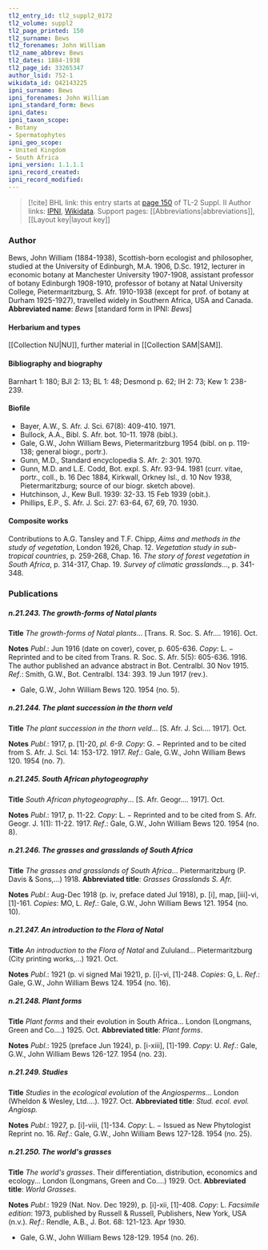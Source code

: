 ```yaml
---
tl2_entry_id: tl2_suppl2_0172
tl2_volume: suppl2
tl2_page_printed: 150
tl2_surname: Bews
tl2_forenames: John William
tl2_name_abbrev: Bews
tl2_dates: 1884-1938
tl2_page_id: 33265347
author_lsid: 752-1
wikidata_id: Q42143225
ipni_surname: Bews
ipni_forenames: John William
ipni_standard_form: Bews
ipni_dates: 
ipni_taxon_scope: 
- Botany
- Spermatophytes
ipni_geo_scope: 
- United Kingdom
- South Africa
ipni_version: 1.1.1.1
ipni_record_created: 
ipni_record_modified:
---
```


> [!cite] BHL link: this entry starts at [page 150](https://www.biodiversitylibrary.org/page/33265347) of TL-2 Suppl. II
> Author links: [IPNI](https://www.ipni.org/a/752-1), [Wikidata](https://www.wikidata.org/wiki/Q42143225). Support pages: [[Abbreviations|abbreviations]], [[Layout key|layout key]]

### Author

Bews, John William (1884-1938), Scottish-born ecologist and philosopher, studied at the University of Edinburgh, M.A. 1906, D.Sc. 1912, lecturer in economic botany at Manchester University 1907-1908, assistant professor of botany Edinburgh 1908-1910, professor of botany at Natal University College, Pietermaritzburg, S. Afr. 1910-1938 (except for prof. of botany at Durham 1925-1927), travelled widely in Southern Africa, USA and Canada. 
**Abbreviated name**: *Bews* \[standard form in IPNI: *Bews*\]

#### Herbarium and types

[[Collection NU|NU]], further material in [[Collection SAM|SAM]].

#### Bibliography and biography

Barnhart 1: 180; BJI 2: 13; BL 1: 48; Desmond p. 62; IH 2: 73; Kew 1: 238-239.

#### Biofile

- Bayer, A.W., S. Afr. J. Sci. 67(8): 409-410. 1971.
- Bullock, A.A., Bibl. S. Afr. bot. 10-11. 1978 (bibl.).
- Gale, G.W., John William Bews, Pietermaritzburg 1954 (bibl. on p. 119-138; general biogr., portr.).
- Gunn, M.D., Standard encyclopedia S. Afr. 2: 301. 1970.
- Gunn, M.D. and L.E. Codd, Bot. expl. S. Afr. 93-94. 1981 (curr. vitae, portr., coll., b. 16 Dec 1884, Kirkwall, Orkney Isl., d. 10 Nov 1938, Pietermaritzburg; source of our biogr. sketch above).
- Hutchinson, J., Kew Bull. 1939: 32-33. 15 Feb 1939 (obit.).
- Phillips, E.P., S. Afr. J. Sci. 27: 63-64, 67, 69, 70. 1930.

#### Composite works

Contributions to A.G. Tansley and T.F. Chipp, *Aims and methods in the study of vegetation*, London 1926, Chap. 12. *Vegetation study in sub-tropical countries*, p. 259-268, Chap. 16. *The story of forest vegetation in South Africa*, p. 314-317, Chap. 19. *Survey of climatic grasslands*..., p. 341-348.

### Publications

##### n.21.243. The growth-forms of Natal plants

**Title**
*The growth-forms of Natal plants*... \[Trans. R. Soc. S. Afr.... 1916\]. Oct.

**Notes**
*Publ*.: Jun 1916 (date on cover), cover, p. 605-636. *Copy*: L. − Reprinted and to be cited from Trans. R. Soc. S. Afr. 5(5): 605-636. 1916. The author published an advance abstract in Bot. Centralbl. 30 Nov 1915.
*Ref*.: Smith, G.W., Bot. Centralbl. 134: 393. 19 Jun 1917 (rev.).
- Gale, G.W., John William Bews 120. 1954 (no. 5).

##### n.21.244. The plant succession in the thorn veld

**Title**
*The plant succession in the thorn veld*... \[S. Afr. J. Sci.... 1917\]. Oct.

**Notes**
*Publ*.: 1917, p. \[1\]-20, *pl. 6-9.* *Copy*: G. − Reprinted and to be cited from S. Afr. J. Sci. 14: 153-172. 1917.
*Ref*.: Gale, G.W., John William Bews 120. 1954 (no. 7).

##### n.21.245. South African phytogeography

**Title**
*South African phytogeography*... \[S. Afr. Geogr.... 1917\]. Oct.

**Notes**
*Publ*.: 1917, p. 11-22. *Copy*: L. − Reprinted and to be cited from S. Afr. Geogr. J. 1(1): 11-22. 1917.
*Ref*.: Gale, G.W., John William Bews 120. 1954 (no. 8).

##### n.21.246. The grasses and grasslands of South Africa

**Title**
*The grasses and grasslands of South Africa*... Pietermaritzburg (P. Davis & Sons,...) 1918.
**Abbreviated title**: *Grasses Grasslands S. Afr.*

**Notes**
*Publ*.: Aug-Dec 1918 (p. iv, preface dated Jul 1918), p. \[i\], map, \[iii\]-vi, \[1\]-161. *Copies*: MO, L.
*Ref*.: Gale, G.W., John William Bews 121. 1954 (no. 10).

##### n.21.247. An introduction to the Flora of Natal

**Title**
*An introduction to the Flora of Natal* and Zululand... Pietermaritzburg (City printing works,...) 1921. Oct.

**Notes**
*Publ*.: 1921 (p. vi signed Mai 1921), p. \[i\]-vi, \[1\]-248. *Copies*: G, L.
*Ref*.: Gale, G.W., John William Bews 124. 1954 (no. 16).

##### n.21.248. Plant forms

**Title**
*Plant forms* and their evolution in South Africa... London (Longmans, Green and Co....) 1925. Oct.
**Abbreviated title**: *Plant forms*.

**Notes**
*Publ*.: 1925 (preface Jun 1924), p. \[i-xiii\], \[1\]-199. *Copy*: U.
*Ref*.: Gale, G.W., John William Bews 126-127. 1954 (no. 23).

##### n.21.249. Studies

**Title**
*Studies* in the *ecological evolution* of the *Angiosperms*... London (Wheldon & Wesley, Ltd....). 1927. Oct.
**Abbreviated title**: *Stud. ecol. evol. Angiosp.*

**Notes**
*Publ*.: 1927, p. \[i\]-viii, \[1\]-134. *Copy*: L. − Issued as New Phytologist Reprint no. 16.
*Ref*.: Gale, G.W., John William Bews 127-128. 1954 (no. 25).

##### n.21.250. The world's grasses

**Title**
*The world's grasses*. Their differentiation, distribution, economics and ecology... London (Longmans, Green and Co....) 1929. Oct.
**Abbreviated title**: *World Grasses*.

**Notes**
*Publ*.: 1929 (Nat. Nov. Dec 1929), p. \[i\]-xii, \[1\]-408. *Copy*: L.
*Facsimile edition*: 1973, published by Russell & Russell, Publishers, New York, USA (n.v.).
*Ref*.: Rendle, A.B., J. Bot. 68: 121-123. Apr 1930.
- Gale, G.W., John William Bews 128-129. 1954 (no. 26).


